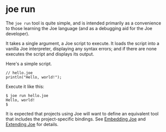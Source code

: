 # joe run

The `joe run` tool is quite simple, and is intended primarily as a 
convenience to those learning the Joe language (and as a debugging aid
for the Joe developer).

It takes a single argument, a Joe script to execute.  It loads the script
into a vanilla Joe interpreter, displaying any syntax errors;
and if there are none executes the script and displays its output.

Here's a simple script.

```joe
// hello.joe
println("Hello, world!");
```

Execute it like this:

```shell
$ joe run hello.joe
Hello, world!
$
```

It is expected that projects using Joe will want to define an 
equivalent tool that includes the project-specific bindings.  See
[Embedding Joe](embedding/embedding.md) and 
[Extending Joe](extending/extending.md) for details.

